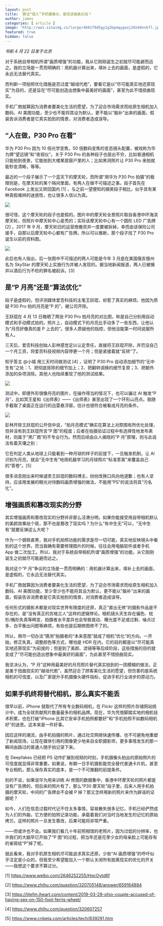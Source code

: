 ```yaml
---
layout: post
title:  算法“侵入”手机摄像头，是否该画条红线？
author: james
categories: [ article ]
image: "http://ww1.sinaimg.cn/large/4b91f9d5gy1g2bpmqygaoj20zk0nnkfl.jpg"
featured: true
hidden: false
---
```






*书航 4 月 22 日发于北京*

对于系统自带相机所谓“画质增强”的功能，我从它刚刚诞生之初就尽可能避而远之。我的立场是一贯而明确的：用机器计算出来，填补上去的画面，是虚假的，它永远无法替代真实。

而判断一项拍照优化措施是否过度“越俎代庖”，要看它是以“尽可能真实地还原现实”为目的，还是旨在“尽可能创造出想象中最美好的画面”，甚至为此不惜扭曲现实。

手机厂商就算因为消费者要美化生活的愿望，为了迎合市场需求而给原生相机加入数码、AI 美图功能，至少也不能将其设为默认，更不能以“脑补”出来的画面，假装告诉消费者是它真实拍到的情景，对消费者造成误导。

## “人在做，P30 Pro 在看”

华为 P30 Pro 因为 10 倍光学变焦，50 倍数码变焦的变态镜头配置，被戏称为华为牌“望远镜”和“夜视仪”。关于 P30 Pro 的各种段子也层出不穷，比如普通相机只能拍到夜景，它能拍到大楼某扇窗户里的人；比如黑洞照片让 P30 Pro 来拍就能秒变清晰，等等。

最近的一个段子展示了一个蓝天下的摩天轮，而所谓“用华为 P30 Pro 拍摄”的极限则是，在摩天轮的某个隔间里面，有两人在做不可描述之事。段子首先在 Facebook 上发出又转回国内 [1] ，与之前一望便知的搞笑段子相比，似乎具有某种真假难辨的迷惑性，也让很多人信以为真。

![](http://ww1.sinaimg.cn/large/4b91f9d5gy1g2bnu1hd8dj20od0q0qhz.jpg)

很可惜，这个摩天轮的段子也是假的。图片中的摩天轮全景照片取自香港中环海滨摩天轮，但照片中摩天轮中心是秃的；实际该摩天轮中心有一个圆形 LED 广告牌 [2] 。2017 年 9 月，摩天轮旧的运营商撤资并一度要被拆掉，幸而由该保险公司接手，自那以后摩天轮中心都有广告牌。所以可以推断，那个段子找了 P30 Pro 诞生以前的资料图。

![](http://ww1.sinaimg.cn/large/4b91f9d5gy1g2bnv9lv41j20k00f04h1.jpg)

此后也有人指出，后一张图中不可描述的两人可能是今年 3 月底在美国俄亥俄州名为 SkyStar 的摩天轮上实施行为并被人发现的。据当地新闻报道，两人已被捕并以酒后行为不检的罪名被起诉。[3]

## 是“P 月亮”还是“算法优化”

段子是虚假的，但评测媒体爱否科技的主笔王跃琨，却惹了真实的麻烦。他因为质疑 P30 Pro 拍的月亮是“P 的”，被公司开除。

王跃琨在 4 月 13 日晚晒了两张 P30 Pro 拍月亮的对比图，称是自己分别用自动模式和手动模式拍的。照片上，自动模式下的月亮比手动多了一些东西，让他认为“月亮好像真的是 P 上去的”。很多人质疑他的指控，但他没能第一时间说服所有人。

三天后，爱否科技创始人彭林感觉足以认定责任，直接将王跃琨开除，并罚没自己一个月工资，将爱否科技视频内容停更一个月；但是紧接着就“反转”了。

知乎答主 @小城 用三天时间做测试 [4] ，证明了 P30 Pro 自动添加细节的“无中生有”之处：1、把彻底抠除的细节加上；2、把翻转调换的细节复原；3、把额外添加的杂项消除。其他人也陆续重现了他的测试结果。

![](http://ww1.sinaimg.cn/large/4b91f9d5gy1g2bokddezkj20u01hcjx2.jpg)

测试中，即便外形很像月亮的图片，在操作得当的情况下，也可以骗过 AI 触发“P 月”，比如冥王星和《出师表》——《出师表》甚至出现了一个环形山亮点。我随手截取了桌面正在运行的迅雷悬浮窗，估计也很符合被看成月亮的条件。

![](http://ww1.sinaimg.cn/large/4b91f9d5gy1g2bojfde8fj203u043mxu.jpg)

彭林开除王跃琨的公开信中说，“拍月亮模式”确实在算法上对原图有所优化处理，但并没有到王跃琨所言“P 图”的程度；后者在拍摄验证过程中有选择性地发布素材，则属于“黑厂商”的不专业行为。然而后续由众人揭晓的“P 月”原理，则与此说法有着天壤之别：

它在判定人类从地球上只能看到一种月球的样子的前提下，一旦触发机制，让 AI 识别为月亮，就会“无中生有”地用机器学习的月球照片“标准答案”来覆盖自己的“答卷”。[5]

很多消息刚出来时候谴责王跃琨的数码博主，纷纷改换口风向他道歉；也有人坚持，应该用发展的眼光对待数码画质增强的做法，不能用“PS”的说法将其“污名化”。

## 增强画质和篡改现实的分野

其实增强画质和篡改现实的分野并非那么泾渭分明，如果你能接受用自带相机默认的美颜效果祛个斑，那不也是篡改了现实吗？为什么“有中生无”可以，“无中生有”就要反弹这么大呢？

作为一个钢铁直男，我对手机拍照功能的需求是尽一切可能，真实地反映镜头中看到的这个世界。而当我确有需要修理图片的时候，往往会用电脑软件或者手机 App 做二次加工。所以，我对于系统自带相机所谓“画质增强”的功能，从它刚刚诞生之初就尽可能避而远之。

我对这个“P 月”争议的立场是一贯而明确的：用机器计算出来，填补上去的画面，是虚假的，它永远无法替代真实。

手机厂商就算因为消费者要美化生活的愿望，为了迎合市场需求而给原生相机加入数码、AI 美图功能，至少至少也不能将其设为默认，更不能以“脑补”出来的画面，假装告诉消费者是它真实拍到的情景，对消费者造成误导。

任何形式的摄影术都是对现实世界有限度的还原，真正“直出无修”的摄影作品是不存在的，是“没有真正的苏格兰人”这样的逻辑悖论。相机镜头天生存在偏色、枕形/桶形失真等畸变，拍摄者水平差异也会导致晃动、曝光度不足或过剩、噪点过多、白平衡出问题等麻烦，有些也是后期修图修不了的。

所以，用尽一切办法“猜测”拍摄者的“本来意图”就成了相机“优化”的方向。一开始，修正失真，调整颜色等方式，哪怕是 HDR 在内，它的目的都是以“尽可能真实地还原现实”为前提的；但是到了美颜、滤镜等等后续阶段，这些措施的目的就变成了“尽可能创造出想象中最美好的画面”，为此甚至不惜扭曲现实。

我坚决认为，“P 月”这种用最美好的月亮照片替代真实拍到的一团模糊的做法，正是属于扭曲现实的“越俎代庖”，虽然迎合了顾客美化生活的愿望，但伤害的是系统相机的可信度，以及厂家提升手机摄像头硬件指标，促进手机行业进步的原动力。

## 如果手机终将替代相机，那么真实不能丢

很早以前，iPhone 就取代了所有专业数码相机，在 Flickr 这样的照片存储网站统计中，成为全球贡献照片数量最多的相机品牌。现在，华为凭借脚踏实地的相机技术积累，也在打破“iPhone 比其它安卓手机拍照都要好”和“手机拍照不如数码相机好”的迷思。这本来是一件好事。

因应这样的潮流，由手机拍摄的照片，通过社交网络快速传播，也不可避免地重塑了新闻现场，让现在媒体引用的图像更少地来自全职摄影师，更多事情发生的那一瞬间由路过的普通人随手拍记录下来。

在 Deepfakes 已经把 PS 动作扩展到视频的时刻，手机摄像头拍出的原始照片的可信度就显得非常重要。如果说，有朝一日手机摄影能完全替代普通卡片机，甚至专业相机，那么保存真实的底本，是一个不可推翻的前提条件。

别的不谈，如果说华为用来训练 AI 修图的数据集中，香港中环摩天轮的照片都是没有广告牌的，但后来的照片有了，那么“P30 摩天轮”段子里，后来人用手机拍摄的摩天轮，中间的广告牌会不会被 P 掉？那又怎样用新的照片来作为辟谣的证据呢？

如今，人们在信息过载时代记不住太多事情，容易散失很多记忆。手机已经俨然成为人们的外脑，它方便的拍照记录功能，承载着我们对当时当地发生的记忆的原始拷贝。这样的照片一旦发生篡改，后果可能将非常严重。

——但或许也不会。如果我们看几十年前照相馆的老照片，因为过低的分辨率，也许我们的大脑早已开始了“P 图”的过程，把当年还是花季少女的母亲脸上可能存有的雀斑给“P”掉了呢。

就此看来，我对手机原生相机尽可能追求真实还原，少些“AI 画质增强”的呼吁似乎注定是小众的，但我至少希望能加入一个默认关闭所有脱离现实的优化的开关——我想这个要求不算过分。

[1] https://www.weibo.com/2646252255/HqcOytd6f

[2] https://www.zhihu.com/question/320705148/answer/659164884

[3] https://litefm.iheart.com/content/2019-03-29-ohio-couple-accused-of-having-sex-on-150-foot-ferris-wheel/

[4] https://www.zhihu.com/question/320607257

[5] https://www.cnbeta.com/articles/tech/839291.htm